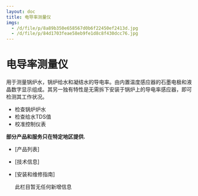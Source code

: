 ```yaml
---
layout: doc
title: 电导率测量仪
imgs:
  - /d/file/p/8a89b350e658567d0b6f22450ef2413d.jpg
  - /d/file/p/84d1703feae58eb9fe1d8c8f430dcc76.jpg
---
```


# 电导率测量仪

用于测量锅炉水，锅炉给水和凝结水的导电率。由内置温度感应器的石墨电极和液晶数字显示组成。其另一独有特性是无需拆下安装于锅炉上的导电率感应器，即可检测其工作状况。

- 检查锅炉炉水
- 检查给水TDS值
- 校准控制仪表

**部分产品和服务只在特定地区提供.**

- [产品列表]
- [技术信息]
- [安装和维修指南]

  此栏目暂无任何新增信息
